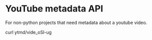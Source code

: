 # YouTube metadata API

For non-python projects that need metadata about a youtube video.

curl ytmd/vide_oSl-ug

